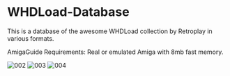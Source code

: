 # WHDLoad-Database
This is a database of the awesome WHDLoad collection by Retroplay in various formats.

AmigaGuide Requirements: Real or emulated Amiga with 8mb fast memory.

![002](https://user-images.githubusercontent.com/71010565/215334863-7ae5f917-491b-4609-a6ed-43626729b7bf.png)
![003](https://user-images.githubusercontent.com/71010565/215334865-36d04406-5e05-4fd5-8b59-6e9460e1485e.png)
![004](https://user-images.githubusercontent.com/71010565/215334866-3d0d1f39-9dc5-4162-98d5-93a25c566dd2.png)
